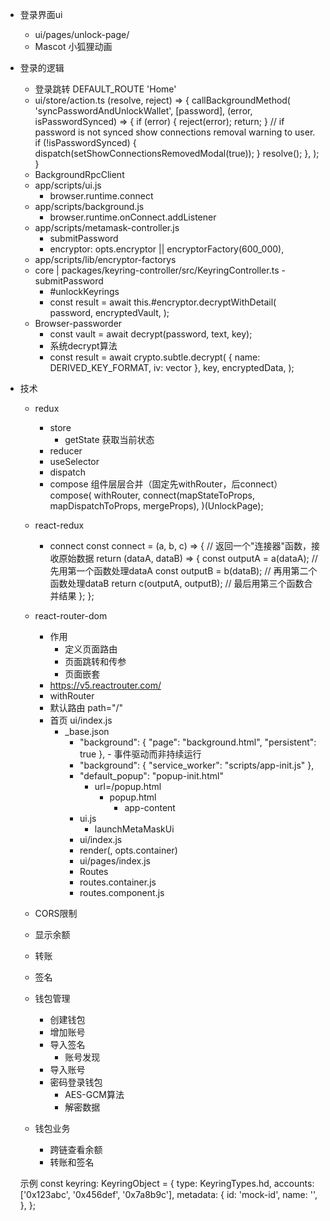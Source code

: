- 登录界面ui 
	- ui/pages/unlock-page/
	- Mascot 小狐狸动画
- 登录的逻辑
	- 登录跳转 DEFAULT_ROUTE  'Home'
	- ui/store/action.ts
		(resolve, reject) => {
      		callBackgroundMethod(
        		'syncPasswordAndUnlockWallet',
       		 [password],
       		 (error, isPasswordSynced) => {
       		   if (error) {
       		     	reject(error);
       		     	return;
        		  }
        		  // if password is not synced show connections removal warning to user.
       		   if (!isPasswordSynced) {
        		    dispatch(setShowConnectionsRemovedModal(true));
       		   }
       		   resolve();
      		  },
    		  );
  		  }
  	- BackgroundRpcClient
  	- app/scripts/ui.js
  		- browser.runtime.connect
  	- app/scripts/background.js
  		- browser.runtime.onConnect.addListener
  	- app/scripts/metamask-controller.js
  		- submitPassword
  		- encryptor: opts.encryptor || encryptorFactory(600_000),
	- app/scripts/lib/encryptor-factorys
  	- core | packages/keyring-controller/src/KeyringController.ts - submitPassword
  		- #unlockKeyrings
  		- const result = await this.#encryptor.decryptWithDetail(
            password,
            encryptedVault,
          );
     - Browser-passworder 
     	- const vault = await decrypt(password, text, key);
     	- 系统decrypt算法
     	- const result = await crypto.subtle.decrypt(
     		 { name: DERIVED_KEY_FORMAT, iv: vector },
     		 	key,
      			encryptedData,
   			 );
- 技术
	- redux
		- store
			- getState 获取当前状态
		- reducer
		- useSelector
		- dispatch
		- compose
			组件层层合并（固定先withRouter，后connect）
				compose(
  					withRouter,
  					connect(mapStateToProps, mapDispatchToProps, mergeProps),
				)(UnlockPage);
	- react-redux
		- connect
			const connect = (a, b, c) => {
  				// 返回一个"连接器"函数，接收原始数据
  				return (dataA, dataB) => {
    				const outputA = a(dataA); // 先用第一个函数处理dataA
    				const outputB = b(dataB); // 再用第二个函数处理dataB
    				return c(outputA, outputB); // 最后用第三个函数合并结果
  				};
			};
	- react-router-dom 
		- 作用
			- 定义页面路由
			- 页面跳转和传参
			- 页面嵌套
		- https://v5.reactrouter.com/
		- withRouter
		- 默认路由 path="/"
		- 首页 ui/index.js
			- _base.json
				- "background": {
    				"page": "background.html",
    				"persistent": true
  					},
  						- 事件驱动而非持续运行
  				- "background": {
    					"service_worker": "scripts/app-init.js"
  					},
				- "default_popup": "popup-init.html"
					- url=/popup.html
						- popup.html    
							- app-content
				- ui.js
					- launchMetaMaskUi	
				- ui/index.js
				- render(<Root store={store} />, opts.container)
				- ui/pages/index.js
				- Routes
				- routes.container.js
				- routes.component.js
	
	- CORS限制
	- 显示余额
	- 转账
	- 签名
	
	- 钱包管理
		- 创建钱包
		- 增加账号
		- 导入签名
			- 账号发现
		- 导入账号
		- 密码登录钱包
			- AES-GCM算法
			- 解密数据
	- 钱包业务
		- 跨链查看余额
		- 转账和签名
	
	示例
	const keyring: KeyringObject = {
      type: KeyringTypes.hd,
      accounts: ['0x123abc', '0x456def', '0x7a8b9c'],
      metadata: {
        id: 'mock-id',
        name: '',
      },
    };
	
	